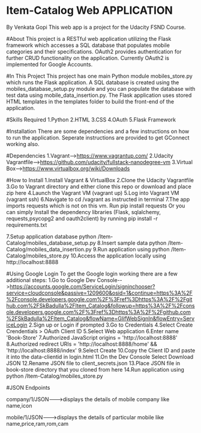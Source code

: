 # Item-Catalog Web APPLICATION
By Venkata Gopi This web app is a project for the Udacity FSND Course.

#About
This project is a RESTful web application utilizing the Flask framework which accesses a SQL database that populates mobile categories and their specifications. OAuth2 provides authentication for further CRUD functionality on the application. Currently OAuth2 is implemented for Google Accounts.

#In This Project
This project has one main Python module mobiles_store.py which runs the Flask application. A SQL database is created using the mobiles_database_setup.py module and you can populate the database with test data using mobile_data_insertion.py. The Flask application uses stored HTML templates in the templates folder to build the front-end of the application.

#Skills Required
1.Python
2.HTML
3.CSS
4.OAuth
5.Flask Framework

#Installation
There are some dependencies and a few instructions on how to run the application. Seperate instructions are provided to get GConnect working also.

#Dependencies
1.Vagrant-->https://www.vagrantup.com/
2.Udacity Vagrantfile-->https://github.com/udacity/fullstack-nanodegree-vm
3.Virtual Box-->https://www.virtualbox.org/wiki/Downloads

#How to Install
1.Install Vagrant & VirtualBox
2.Clone the Udacity Vagrantfile
3.Go to Vagrant directory and either clone this repo or download and place zip here
4.Launch the Vagrant VM (vagrant up)
5.Log into Vagrant VM (vagrant ssh)
6.Navigate to cd /vagrant as instructed in terminal
7.The app imports requests which is not on this vm. Run pip install requests
Or you can simply Install the dependency libraries (Flask, sqlalchemy, requests,psycopg2 and oauth2client) by running pip install -r requirements.txt

7.Setup application database python /Item-Catalog/mobiles_database_setup.py
8.Insert sample data python /Item-Catalog/mobiles_data_insertion.py
9.Run application using python /Item-Catalog/mobiles_store.py
10.Access the application locally using http://localhost:8888

#Using Google Login
To get the Google login working there are a few additional steps:
1.Go to Google Dev Console-->https://accounts.google.com/ServiceLogin/signinchooser?service=cloudconsole&passive=1209600&osid=1&continue=https%3A%2F%2Fconsole.developers.google.com%2F%3Fref%3Dhttps%3A%2F%2Fgithub.com%2FSkBadulla%2FItem_Catalog&followup=https%3A%2F%2Fconsole.developers.google.com%2F%3Fref%3Dhttps%3A%2F%2Fgithub.com%2FSkBadulla%2FItem_Catalog&flowName=GlifWebSignIn&flowEntry=ServiceLogin
2.Sign up or Login if prompted
3.Go to Credentials
4.Select Create Crendentials > OAuth Client ID
5.Select Web application
6.Enter name 'Book-Store'
7.Authorized JavaScript origins = 'http://localhost:8888'
8.Authorized redirect URIs = 'http://localhost:8888/home' && 'http://localhost:8888/index'
9.Select Create
10.Copy the Client ID and paste it into the data-clientid in login.html
11.On the Dev Console Select Download JSON
12.Rename JSON file to client_secrets.json
13.Place JSON file in book-store directory that you cloned from here
14.Run application using python /Item-Catalog/mobiles_store.py

#JSON Endpoints

company/1/JSON--->displays the details of mobile company like name,icon

mobile/1/JSON--->displays the details of particular mobile like name,price,ram,rom,cam

